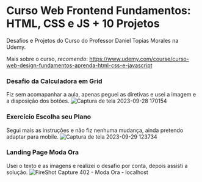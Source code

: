 # Curso Web Frontend Fundamentos: HTML, CSS e JS + 10 Projetos
Desafios e Projetos do Curso do Professor Daniel Topias Morales na Udemy.

Mais sobre o curso, *recomendo*: https://www.udemy.com/course/curso-web-design-fundamentos-aprenda-html-css-e-javascript


### Desafio da Calculadora em Grid
Fiz sem acomapanhar a aula, apenas peguei as diretivas e usei a imagem e a disposição dos botões.
![Captura de tela 2023-09-28 170154](https://github.com/devtbraga/curso-CSS-daniel-topias-serliv-udemy/assets/40052185/7f992526-f0bc-4124-89e8-3d0d8857a836)


### Exercício Escolha seu Plano
Segui mais as instruções e não fiz nenhuma mudança, ainda pretendo adaptar para mobile.
![Captura de tela 2023-09-29 123734](https://github.com/devtbraga/curso-CSS-daniel-topias-serliv-udemy/assets/40052185/4ecbf176-662a-405b-a602-d58ff6437eeb)


### Landing Page Moda Ora
Usei o texto e as imagens e realizei o desafio por conta, depois assisti a solução.
![FireShot Capture 402 - Moda Ora - localhost](https://github.com/devtbraga/curso-CSS-daniel-topias-serliv-udemy/assets/40052185/c7cd3b52-eec1-47f7-9957-5ae0eb31fd57)
